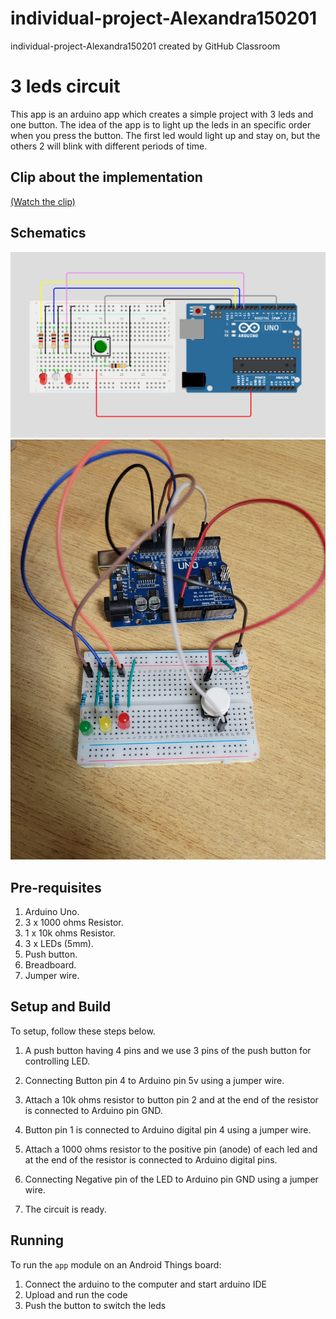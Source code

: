 # individual-project-Alexandra150201
individual-project-Alexandra150201 created by GitHub Classroom

# 3 leds circuit

This app is an arduino app which creates a simple project with 3 leds and one button. 
The idea of the app is to light up the leds in an specific order when you press the button. 
The first led would light up and stay on, but the others 2 will blink with different periods of time.

## Clip about the implementation

[(Watch the clip)][clip]

## Schematics

![Schematics](picture.png)
![Schematics](pic1.jpg)

## Pre-requisites

1.   Arduino Uno.
2.   3 x 1000 ohms Resistor. 
3.   1 x 10k ohms Resistor.
4.   3 x LEDs (5mm).
5.   Push button.
6.   Breadboard.
7.   Jumper wire.   
     
## Setup and Build

To setup, follow these steps below.

1. A push button having 4 pins and we use 3 pins of the push button for controlling LED.

2. Connecting Button pin 4 to Arduino pin 5v using a jumper wire.

3. Attach a 10k ohms resistor to button pin 2 and at the end of the resistor is connected to Arduino pin GND.

4. Button pin 1 is connected to Arduino digital pin 4 using a jumper wire.

5. Attach a 1000 ohms resistor to the positive pin (anode) of each led and at the end of the resistor is connected to Arduino digital pins.

6. Connecting Negative pin of the LED to Arduino pin GND using a jumper wire.

7. The circuit is ready.

## Running

To run the `app` module on an Android Things board:

1. Connect the arduino to the computer and start arduino IDE
2. Upload and run the code
3. Push the button to switch the leds


[clip]: https://user-images.githubusercontent.com/100190688/226097208-2a4882ad-6d0c-4454-b16f-481133b7c51b.mp4
[demo-gif]: demo1.gif
